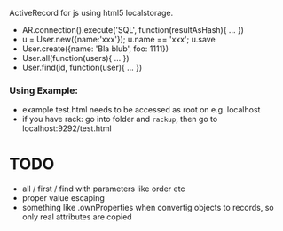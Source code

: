 ActiveRecord for js using html5 localstorage.

 - AR.connection().execute('SQL', function(resultAsHash){ ... })
 - u = User.new({name:'xxx'}); u.name == 'xxx'; u.save
 - User.create({name: 'Bla blub', foo: 1111})
 - User.all(function(users){ ... })
 - User.find(id, function(user){ ... })

### Using Example:
 - example test.html needs to be accessed as root on e.g. localhost
 - if you have rack: go into folder and `rackup`, then go to localhost:9292/test.html

TODO
====
 - all / first / find with parameters like order etc
 - proper value escaping
 - something like .ownProperties when convertig objects to records, so only real attributes are copied 